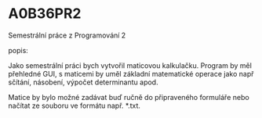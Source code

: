 A0B36PR2
========

Semestrální práce z Programování 2

popis:

Jako semestrální práci bych vytvořil maticovou kalkulačku. Program by měl přehledné GUI, 
s maticemi by uměl základní matematické operace jako např sčítání, násobení, výpočet determinantu apod. 

Matice by bylo možné zadávat buď ručně do připraveného formuláře nebo načítat ze souboru ve formátu např. *.txt.


